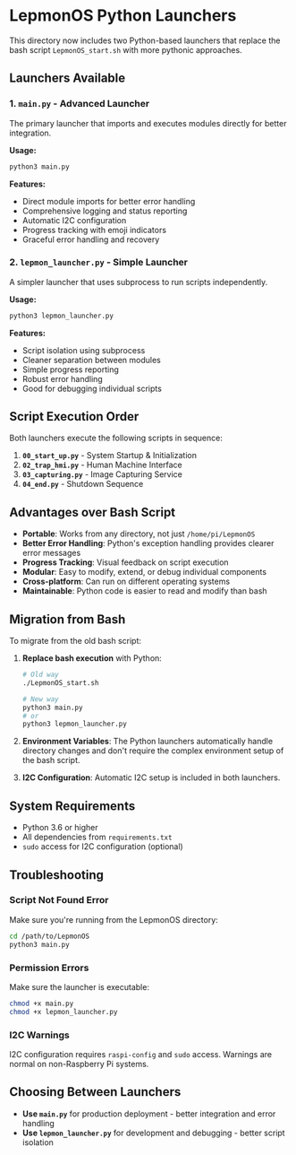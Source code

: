 # LepmonOS Python Launchers

This directory now includes two Python-based launchers that replace the bash script `LepmonOS_start.sh` with more pythonic approaches.

## Launchers Available

### 1. `main.py` - Advanced Launcher
The primary launcher that imports and executes modules directly for better integration.

**Usage:**
```bash
python3 main.py
```

**Features:**
- Direct module imports for better error handling
- Comprehensive logging and status reporting
- Automatic I2C configuration
- Progress tracking with emoji indicators
- Graceful error handling and recovery

### 2. `lepmon_launcher.py` - Simple Launcher
A simpler launcher that uses subprocess to run scripts independently.

**Usage:**
```bash
python3 lepmon_launcher.py
```

**Features:**
- Script isolation using subprocess
- Cleaner separation between modules
- Simple progress reporting
- Robust error handling
- Good for debugging individual scripts

## Script Execution Order

Both launchers execute the following scripts in sequence:

1. **`00_start_up.py`** - System Startup & Initialization
2. **`02_trap_hmi.py`** - Human Machine Interface
3. **`03_capturing.py`** - Image Capturing Service
4. **`04_end.py`** - Shutdown Sequence

## Advantages over Bash Script

- **Portable**: Works from any directory, not just `/home/pi/LepmonOS`
- **Better Error Handling**: Python's exception handling provides clearer error messages
- **Progress Tracking**: Visual feedback on script execution
- **Modular**: Easy to modify, extend, or debug individual components
- **Cross-platform**: Can run on different operating systems
- **Maintainable**: Python code is easier to read and modify than bash

## Migration from Bash

To migrate from the old bash script:

1. **Replace bash execution** with Python:
   ```bash
   # Old way
   ./LepmonOS_start.sh
   
   # New way
   python3 main.py
   # or
   python3 lepmon_launcher.py
   ```

2. **Environment Variables**: The Python launchers automatically handle directory changes and don't require the complex environment setup of the bash script.

3. **I2C Configuration**: Automatic I2C setup is included in both launchers.

## System Requirements

- Python 3.6 or higher
- All dependencies from `requirements.txt`
- `sudo` access for I2C configuration (optional)

## Troubleshooting

### Script Not Found Error
Make sure you're running from the LepmonOS directory:
```bash
cd /path/to/LepmonOS
python3 main.py
```

### Permission Errors
Make sure the launcher is executable:
```bash
chmod +x main.py
chmod +x lepmon_launcher.py
```

### I2C Warnings
I2C configuration requires `raspi-config` and `sudo` access. Warnings are normal on non-Raspberry Pi systems.

## Choosing Between Launchers

- **Use `main.py`** for production deployment - better integration and error handling
- **Use `lepmon_launcher.py`** for development and debugging - better script isolation